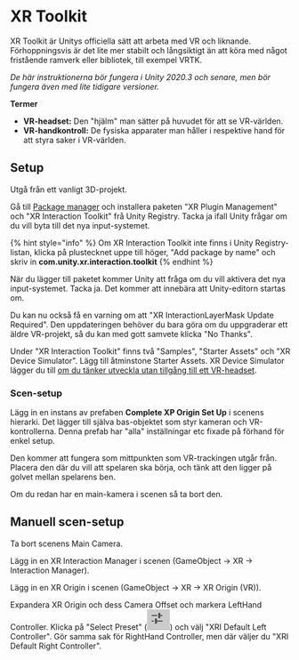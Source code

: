 # XR Toolkit

XR Toolkit är Unitys officiella sätt att arbeta med VR och liknande. Förhoppningsvis är det lite mer stabilt och långsiktigt än att köra med något fristående ramverk eller bibliotek, till exempel VRTK.

_De här instruktionerna bör fungera i Unity 2020.3 och senare, men bör fungera även med lite tidigare versioner._

**Termer**

* **VR-headset:** Den "hjälm" man sätter på huvudet för att se VR-världen.
* **VR-handkontroll:** De fysiska apparater man håller i respektive hand för att styra saker i VR-världen.

## Setup

Utgå från ett vanligt 3D-projekt.

Gå till [Package manager](../../andra-funktioner/package-manager.md) och installera paketen "XR Plugin Management" och "XR Interaction Toolkit" frå Unity Registry. Tacka ja ifall Unity frågar om du vill byta till det nya input-systemet.

{% hint style="info" %}
Om XR Interaction Toolkit inte finns i Unity Registry-listan, klicka på plustecknet uppe till höger, "Add package by name" och skriv in **com.unity.xr.interaction.toolkit**
{% endhint %}

När du lägger till paketet kommer Unity att fråga om du vill aktivera det nya input-systemet. Tacka ja. Det kommer att innebära att Unity-editorn startas om.

Du kan nu också få en varning om att "XR InteractionLayerMask Update Required". Den uppdateringen behöver du bara göra om du uppgraderar ett äldre VR-projekt, så du kan med gott samvete klicka "No Thanks".

Under "XR Interaction Toolkit" finns två "Samples", "Starter Assets" och "XR Device Simulator". Lägg till åtminstone Starter Assets. XR Device Simulator lägger du till [om du tänker utveckla utan tillgång till ett VR-headset](device-simulator.md).

### Scen-setup

Lägg in en instans av prefaben **Complete XP Origin Set Up** i scenens hierarki. Det lägger till själva bas-objektet som styr kameran och VR-kontrollerna. Denna prefab har "alla" inställningar etc fixade på förhand för enkel setup.

Den kommer att fungera som mittpunkten som VR-trackingen utgår från. Placera den där du vill att spelaren ska börja, och tänk att den ligger på golvet mellan spelarens ben.

Om du redan har en main-kamera i scenen så ta bort den.

## Manuell scen-setup

Ta bort scenens Main Camera.

Lägg in en XR Interaction Manager i scenen (GameObject → XR → Interaction Manager).

Lägg in en XR Origin i scenen (GameObject → XR → XR Origin (VR)).

Expandera XR Origin och dess Camera Offset och markera LeftHand Controller. Klicka på "Select Preset" (<img src="../../.gitbook/assets/image.png" alt="" data-size="line">) och välj "XRI Default Left Controller". Gör samma sak för RightHand Controller, men där väljer du "XRI Default Right Controller".

